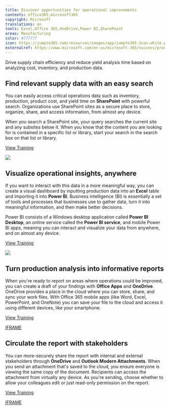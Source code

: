 ```yaml
---
title: Discover opportunities for operational improvements 
contexts: office365,microsoft365
copyright: Microsoft
translations: en
tools: Excel,Office 365,OneDrive,Power BI,SharePoint
areas: Manufacturing
color: #777777
icon: https://jumpto365.com/resources/images/app/jumpto365-Icon-white.png
externalref: https://www.microsoft.com/en-us/microsoft-365/success/productivitylibrary/discover-opportunities-for-operational-improvements
---
```

Drive supply chain efficiency and reduce yield analysis time based on analyzing cost, inventory, and production data.


## Find relevant supply data with an easy search

You can easily access critical operations data such as inventory, production, product cost, and yield time on **SharePoint** with powerful search. Organizations use SharePoint sites as a secure place to store, organize, share, and access information, from almost any device.

When you search a SharePoint site, your query searches the current site and any subsites below it. When you know that the content you are looking for is contained in a specific list or library, start your search in the search box on that list or library.

[View Training](https://support.office.com/en-US/article/What-is-SharePoint-97b915e6-651b-43b2-827d-fb25777f446f)

![](http://img-prod-cms-rt-microsoft-com.akamaized.net/cms/api/am/imageFileData/RE1NWVT?ver=e18c)

## Visualize operational insights, anywhere

If you want to interact with this data in a more meaningful way, you can create a visual dashboard by inputting production data into an **Excel** table and importing it into **Power BI**. Business intelligence (BI) is essentially a set of tools and processes that businesses use to gather data, turn it into meaningful information, and then make better decisions.

Power BI consists of a Windows desktop application called **Power BI Desktop**, an online service called the **Power BI service**, and mobile Power BI apps, meaning you can interact and visualize your data from anywhere, and on almost any device.

[View Training](https://powerbi.microsoft.com/en-us/guided-learning/powerbi-learning-5-2-upload-excel/)

![](http://img-prod-cms-rt-microsoft-com.akamaized.net/cms/api/am/imageFileData/RE1NZx4?ver=dd63)

## Turn production analysis into informative reports

When you're ready to report on areas where operations could be improved, you can create a draft of your findings with **Office Apps** and **OneDrive**. OneDrive provides a place in the cloud where you can store, share, and sync your work files. With Office 365 mobile apps (like Word, Excel, PowerPoint, and OneNote) you can save your file to the cloud and access it using different devices, like your smartphone.

[View Training](https://support.office.com/en-us/article/Me-and-my-docs-f4038601-67d7-465c-82be-11e15eac1bf8?ui=en-US&rs=en-US&ad=US)

[IFRAME](https://www.microsoft.com/en-us/videoplayer/embed/RE1URXj)

## Circulate the report with stakeholders

You can more-securely share the report with internal and external stakeholders through **OneDrive** and **Outlook Modern Attachments**. When you send an attachment that's saved to the cloud, you ensure everyone is viewing the same copy of the document. Recipients can access the attachment from virtually any device. As you're sending, choose whether to allow your colleagues edit or just read-only permission on the report.

[View Training](https://support.office.com/en-US/article/Smarter-attachments-1640e4ed-5322-4145-8798-cbf16ca3773e)

[IFRAME](https://www.microsoft.com/en-us/videoplayer/embed/RE1UHCO)


